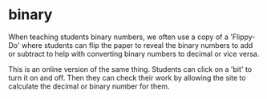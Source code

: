 # binary

When teaching students binary numbers, we often use a copy of a 'Flippy-Do' where students can flip the paper to reveal the binary numbers to add or subtract to help with converting binary numbers to decimal or vice versa.

This is an online version of the same thing. Students can click on a 'bit' to turn it on and off. Then they can check their work by allowing the site to calculate the decimal or binary number for them.
